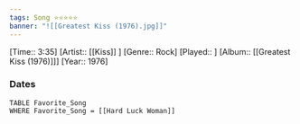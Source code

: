 ```yaml
---
tags: Song ⭐⭐⭐⭐⭐ 
banner: "![[Greatest Kiss (1976).jpg]]"
---
```

[Time:: 3:35]
[Artist:: [[Kiss]] ]
[Genre:: Rock]
[Played:: ]
[Album:: [[Greatest Kiss (1976)]]]
[Year:: 1976]
### Dates
````dataview
TABLE Favorite_Song
WHERE Favorite_Song = [[Hard Luck Woman]]
````